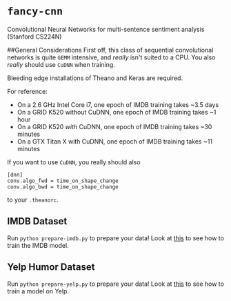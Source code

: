 # `fancy-cnn`
Convolutional Neural Networks for multi-sentence sentiment analysis (Stanford CS224N)

##General Considerations
First off, this class of sequential convolutional networks is quite `GEMM` intensive, and *really* isn't suited to a CPU. You also *really* should use `CuDNN` when training. 

Bleeding edge installations of Theano and Keras are required.

For reference: 

* On a 2.6 GHz Intel Core i7, one epoch of IMDB training takes ~3.5 days
* On a GRID K520 without CuDNN, one epoch of IMDB training takes ~1 hour
* On a GRID K520 *with* CuDNN, one epoch of IMDB training takes ~30 minutes
* On a GTX Titan X with CuDNN, one epoch of IMDB training takes ~11 minutes

If you want to use `CuDNN`, you really should also

```
[dnn]
conv.algo_fwd = time_on_shape_change
conv.algo_bwd = time_on_shape_change
```
to your `.theanorc`.

## IMDB Dataset

Run `python prepare-imdb.py` to prepare your data! Look at [this](https://github.com/lukedeo/fancy-cnn/blob/master/multichannel-imdb.py) to see how to train the IMDB model.

## Yelp Humor Dataset

Run `python prepare-yelp.py` to prepare your data! Look at [this](https://github.com/lukedeo/fancy-cnn/blob/master/model-yelp.py) to see how to train a model on Yelp.

